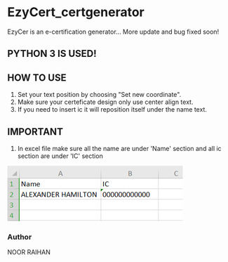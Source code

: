 # EzyCert_certgenerator
EzyCer is an e-certification generator...
More update and bug fixed soon!

## PYTHON 3 IS USED!

## HOW TO USE
1. Set your text position by choosing "Set new coordinate".
2. Make sure your certeficate design only use center align text.
3. If you need to insert ic it will reposition itself under the name text.

## IMPORTANT
1. In excel file make sure all the name are under 'Name' section and all ic section are under 'IC' section

![](https://github.com/NoorRaihan/EzyCert_certgenerator/blob/master/picsample/excel.PNG)

### Author
NOOR RAIHAN
